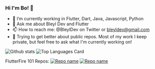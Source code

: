 ### Hi I'm Bo! 👋

- 🔭 I’m currently working in Flutter, Dart, Java, Javascript, Python
- 💬 Ask me about Bleyl Dev and Flutter
- 📫 How to reach me: @BleylDev on Twitter or bleyldev@gmail.com
- 📓 Trying to get better about public repos.  Most of my work I keep private, but feel free to ask what I'm currently working on!


![Github stats](https://github-readme-stats.vercel.app/api?username=Bobleyl&theme=highcontrast&show_icons=true&count_private=true)
![Top Languages Card](https://github-readme-stats.vercel.app/api/top-langs/?username=Bobleyl&layout=compact)

FlutterFire 101 Repos:
[![Repo name](https://github-readme-stats.vercel.app/api/pin/?username=Bobleyl&repo=flutterfire_firestore&show_owner=true)](https://github.com/Bobleyl/flutterfire_firestore)
[![Repo name](https://github-readme-stats.vercel.app/api/pin/?username=Bobleyl&repo=flutterfire_auth&show_owner=true)](https://github.com/Bobleyl/flutterfire_auth)
